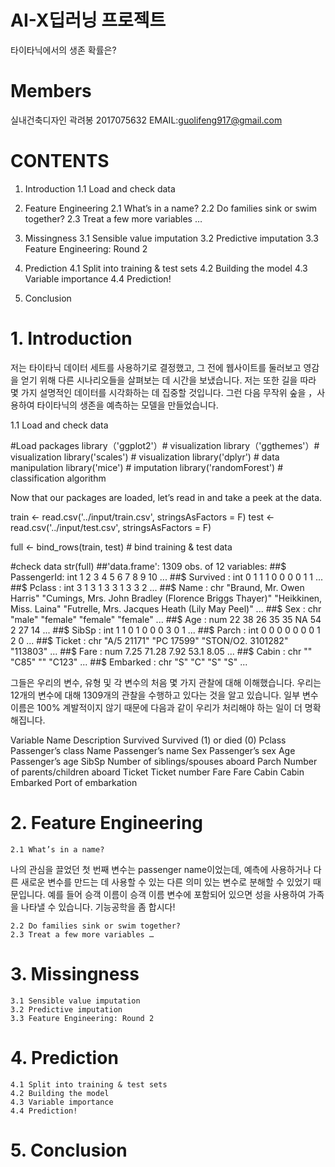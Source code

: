 # AI-X딥러닝 프로젝트 
타이타닉에서의 생존 확률은?
# Members
실내건축디자인 곽려봉 2017075632 EMAIL:guolifeng917@gmail.com


# CONTENTS
1. Introduction
 1.1 Load and check data

2. Feature Engineering
 2.1 What’s in a name?
 2.2 Do families sink or swim together?
 2.3 Treat a few more variables …

3. Missingness
 3.1 Sensible value imputation
 3.2 Predictive imputation
 3.3 Feature Engineering: Round 2

4. Prediction
    4.1 Split into training & test sets
    4.2 Building the model
    4.3 Variable importance
    4.4 Prediction!

5. Conclusion


# 1. Introduction
저는 타이타닉 데이터 세트를 사용하기로 결정했고, 그 전에 웹사이트를 둘러보고 영감을 얻기 위해 다른 시나리오들을 살펴보는 데 시간을 보냈습니다. 저는 또한 길을 따라 몇 가지 설명적인 데이터를 시각화하는 데 집중할 것입니다. 그런 다음 무작위 숲을 ，사용하여 타이타닉의 생존을 예측하는 모델을 만들었습니다.

1.1 Load and check data

#Load packages
library（'ggplot2'）# visualization
library（'ggthemes'）# visualization
library('scales') # visualization
library('dplyr') # data manipulation
library('mice') # imputation
library('randomForest') # classification algorithm

Now that our packages are loaded, let’s read in and take a peek at the data.

train <- read.csv('../input/train.csv', stringsAsFactors = F)
test  <- read.csv('../input/test.csv', stringsAsFactors = F)
	
full  <- bind_rows(train, test) # bind training & test data
	
#check data
str(full)
##'data.frame':    1309 obs. of  12 variables:
##$ PassengerId: int  1 2 3 4 5 6 7 8 9 10 ...
##$ Survived   : int  0 1 1 1 0 0 0 0 1 1 ...
##$ Pclass     : int  3 1 3 1 3 3 1 3 3 2 ...
##$ Name       : chr  "Braund, Mr. Owen Harris" "Cumings, Mrs. John Bradley (Florence Briggs Thayer)" "Heikkinen, Miss. Laina" "Futrelle, Mrs. Jacques Heath (Lily May Peel)" ...
##$ Sex        : chr  "male" "female" "female" "female" ...
##$ Age        : num  22 38 26 35 35 NA 54 2 27 14 ...
##$ SibSp      : int  1 1 0 1 0 0 0 3 0 1 ...
##$ Parch      : int  0 0 0 0 0 0 0 1 2 0 ...
##$ Ticket     : chr  "A/5 21171" "PC 17599" "STON/O2. 3101282" "113803" ...
##$ Fare       : num  7.25 71.28 7.92 53.1 8.05 ...
##$ Cabin      : chr  "" "C85" "" "C123" ...
##$ Embarked   : chr  "S" "C" "S" "S" ...

그들은 우리의 변수, 유형 및 각 변수의 처음 몇 가지 관찰에 대해 이해했습니다. 우리는 12개의 변수에 대해 1309개의 관찰을 수행하고 있다는 것을 알고 있습니다. 일부 변수 이름은 100% 계발적이지 않기 때문에 다음과 같이 우리가 처리해야 하는 일이 더 명확해집니다.

Variable Name	Description
Survived	Survived (1) or died (0)
Pclass	Passenger’s class
Name	Passenger’s name
Sex	Passenger’s sex
Age	Passenger’s age
SibSp	Number of siblings/spouses aboard
Parch	Number of parents/children aboard
Ticket	Ticket number
Fare	Fare
Cabin	Cabin
Embarked	Port of embarkation

# 2. Feature Engineering
    
    2.1 What’s in a name?
나의 관심을 끌었던 첫 번째 변수는 passenger name이었는데, 예측에 사용하거나 다른 새로운 변수를 만드는 데 사용할 수 있는 다른 의미 있는 변수로 분해할 수 있었기 때문입니다. 예를 들어 승객 이름이 승객 이름 변수에 포함되어 있으면 성을 사용하여 가족을 나타낼 수 있습니다. 기능공학을 좀 합시다!

    2.2 Do families sink or swim together?
    2.3 Treat a few more variables …
# 3. Missingness
    3.1 Sensible value imputation
    3.2 Predictive imputation
    3.3 Feature Engineering: Round 2
# 4. Prediction
    4.1 Split into training & test sets
    4.2 Building the model
    4.3 Variable importance
    4.4 Prediction!
# 5. Conclusion
